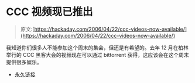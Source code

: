 # CCC 视频现已推出

> 原文:[https://hackaday.com/2006/04/22/ccc-videos-now-available/](https://hackaday.com/2006/04/22/ccc-videos-now-available/)

我知道你们很多人不能参加这个周末的集会，但还是有希望的。去年 12 月在柏林举行的 CCC 黑客大会的视频现在可以通过 bittorrent 获得，这应该会在这个周末提供很多娱乐。

*   [永久链接](http://events.ccc.de/2006/04/21/gentlemen-fire-up-your-clients/)